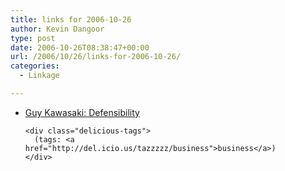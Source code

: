 ```yaml
---
title: links for 2006-10-26
author: Kevin Dangoor
type: post
date: 2006-10-26T08:38:47+00:00
url: /2006/10/26/links-for-2006-10-26/
categories:
  - Linkage

---
```

<ul class="delicious">
  <li>
    <div class="delicious-link">
      <a href="http://blog.guykawasaki.com/2006/10/how_to_change_t.html">Guy Kawasaki: Defensibility</a>
    </div>
    
    <div class="delicious-tags">
      (tags: <a href="http://del.icio.us/tazzzzz/business">business</a>)
    </div>
  </li>
</ul>